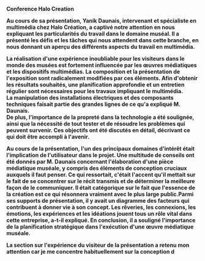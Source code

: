 <b> Conference Halo Creation <b>


Au cours de sa présentation, Yanik Daunais, intervenant et spécialiste en multimédia chez Halo Création, a captivé notre attention en nous expliquant les particularités du travail dans le domaine muséal.
Il a présenté les défis et les tâches qui nous attendent dans cette branche, en nous donnant un aperçu des différents aspects du travail en multimédia.

 La réalisation d'une expérience inoubliable pour les visiteurs dans le monde des musées est fortement influencée par les œuvres médiatiques et les dispositifs multimédias.  La composition et la présentation de l'exposition sont radicalement modifiées par ces éléments. 
 Afin d'obtenir les résultats souhaités, une planification approfondie et un entretien régulier sont nécessaires pour les travaux impliquant le multimédia.  
 La manipulation des installations électriques et des composants techniques faisait partie des grandes lignes de ce qu'a expliqué M. Daunais.  
 De plus, l'importance de la propreté dans la technologie a été soulignée, ainsi que la nécessité de tout tester et de résoudre les problèmes qui peuvent survenir.
 Ces objectifs ont été discutés en détail, décrivant ce qui doit être accompli à l'avenir.
 
  Au cours de la présentation, l'un des principaux domaines d'intérêt était l'implication de l'utilisateur dans le projet. Une multitude de conseils ont été donnés par M. Daunais concernant l'élaboration d'une pièce médiatique muséale, y compris des éléments de conception cruciaux auxquels il faut penser.  Ce qui ressortait, c'était l'accent qu'il mettait sur le fait de se concentrer sur le récit transmis et de déterminer la meilleure façon de le communiquer. 
  Il était catégorique sur le fait que l'essence de la création est ce qui résonnera vraiment avec le plus large public.Parmi ses supports de présentation, il y avait un diagramme des facteurs qui contribuent à donner vie à son concept. Les rêveries, les connexions, les émotions, les expériences et les idéations jouent tous un rôle vital dans cette entreprise, a-t-il expliqué. 
  En conclusion, il a souligné l'importance de la planification stratégique dans l'exécution d'une œuvre médiatique muséale.
  
   La section sur l'expérience du visiteur de la présentation a retenu mon attention car je me concentre habituellement sur la conception d
